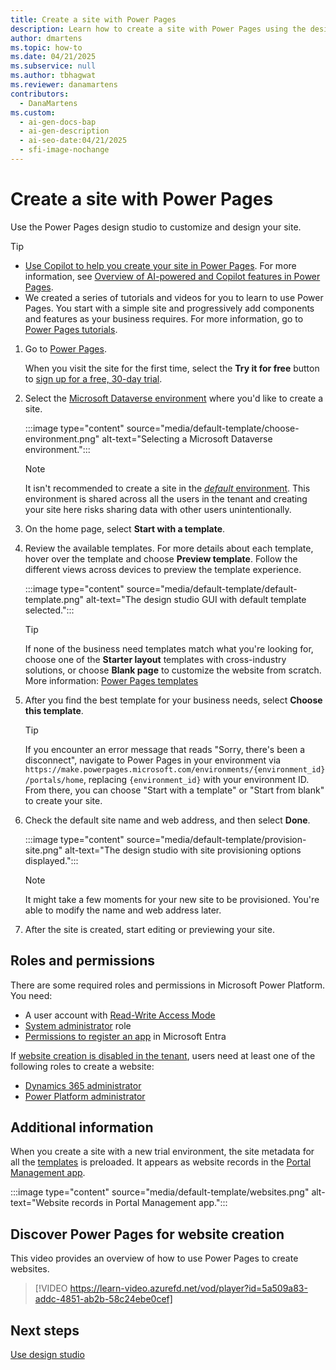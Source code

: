 ```yaml
---
title: Create a site with Power Pages
description: Learn how to create a site with Power Pages using the design studio and customize it to meet your business needs.
author: dmartens
ms.topic: how-to
ms.date: 04/21/2025
ms.subservice: null
ms.author: tbhagwat
ms.reviewer: danamartens
contributors:
  - DanaMartens
ms.custom:
  - ai-gen-docs-bap
  - ai-gen-description
  - ai-seo-date:04/21/2025
  - sfi-image-nochange
---
```


# Create a site with Power Pages

Use the Power Pages design studio to customize and design your site. 

> [!TIP]
>
> - [Use Copilot to help you create your site in Power Pages](create-site-copilot.md). For more information, see [Overview of AI-powered and Copilot features in Power Pages](../configure/ai-copilot-overview.md).
> - We created a series of tutorials and videos for you to learn to use Power Pages. You start with a simple site and progressively add components and features as your business requires. For more information, go to [Power Pages tutorials](tutorial-overview.md).

1. Go to [Power Pages](https://make.powerpages.microsoft.com/).

    When you visit the site for the first time, select the **Try it for free** button to [sign up for a free, 30-day trial](trial-signup.md).

1. Select the [Microsoft Dataverse environment](/power-platform/admin/environments-overview) where you'd like to create a site.

    :::image type="content" source="media/default-template/choose-environment.png" alt-text="Selecting a Microsoft Dataverse environment.":::

    > [!NOTE]
    > It isn't recommended to create a site in the [*default* environment](/power-platform/admin/environments-overview#the-default-environment). This environment is shared across all the users in the tenant and creating your site here risks sharing data with other users unintentionally.

1. On the home page, select **Start with a template**.

1. Review the available templates. For more details about each template, hover over the template and choose **Preview template**. Follow the different views across devices to preview the template experience.

    :::image type="content" source="media/default-template/default-template.png" alt-text="The design studio GUI with default template selected.":::

    > [!TIP]
    > If none of the business need templates match what you're looking for, choose one of the **Starter layout** templates with cross-industry solutions, or choose **Blank page** to customize the website from scratch. More information: [Power Pages templates](../templates/index.md)

1. After you find the best template for your business needs, select **Choose this template**.

    > [!TIP]
    > If you encounter an error message that reads "Sorry, there's been a disconnect", navigate to Power Pages in your environment via `https://make.powerpages.microsoft.com/environments/{environment_id}/portals/home`, replacing `{environment_id}` with your environment ID. From there, you can choose "Start with a template" or "Start from blank" to create your site.
  
1. Check the default site name and web address, and then select **Done**.

    :::image type="content" source="media/default-template/provision-site.png" alt-text="The design studio with site provisioning options displayed.":::

    > [!NOTE]
    > It might take a few moments for your new site to be provisioned. You're able to modify the name and web address later.

1. After the site is created, start editing or previewing your site.

## Roles and permissions

There are some required roles and permissions in Microsoft Power Platform. You need:

 - A user account with [Read-Write Access Mode](/power-pages/admin/admin-roles#read-write-access-mode)
 - [System administrator](/power-pages/admin/admin-roles#system-administrator) role
 - [Permissions to register an app](/azure/active-directory/develop/howto-create-service-principal-portal#permissions-required-for-registering-an-app) in Microsoft Entra

If [website creation is disabled in the tenant](/power-apps/maker/portals/control-portal-creation), users need at least one of the following roles to create a website:

 - [Dynamics 365 administrator](/power-pages/admin/admin-roles#dynamics-365-administrator)
 - [Power Platform administrator](/power-pages/admin/admin-roles#power-platform-administrator)

## Additional information

When you create a site with a new trial environment, the site metadata for all the [templates](../templates/index.md) is preloaded. It appears as website records in the [Portal Management app](../configure/portal-management-app.md).

:::image type="content" source="media/default-template/websites.png" alt-text="Website records in Portal Management app.":::

## Discover Power Pages for website creation

This video provides an overview of how to use Power Pages to create websites.<br />

> [!VIDEO https://learn-video.azurefd.net/vod/player?id=5a509a83-addc-4851-ab2b-58c24ebe0cef]

## Next steps

[Use design studio](use-design-studio.md)
